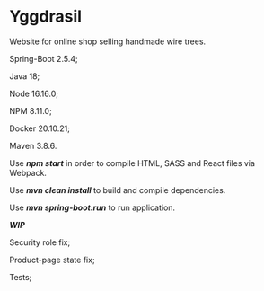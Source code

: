 # Yggdrasil
Website for online shop selling handmade wire trees.

Spring-Boot 2.5.4;

Java 18;

Node 16.16.0;

NPM 8.11.0;

Docker 20.10.21;

Maven 3.8.6.

Use ***npm start*** in order to compile HTML, SASS and React files via Webpack.

Use ***mvn clean install*** to build and compile dependencies.

Use ***mvn spring-boot:run*** to run application.

***WIP***

Security role fix;

Product-page state fix;

Tests;
